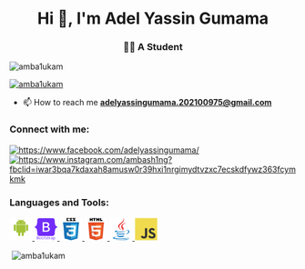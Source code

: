 <h1 align="center">Hi 👋, I'm Adel Yassin Gumama</h1>
<h3 align="center">🙍‍♂️ A Student</h3>

<p align="left"> <img src="https://komarev.com/ghpvc/?username=amba1ukam&label=Profile%20views&color=0e75b6&style=flat" alt="amba1ukam" /> </p>

<p align="left"> <a href="https://github.com/ryo-ma/github-profile-trophy"><img src="https://github-profile-trophy.vercel.app/?username=amba1ukam" alt="amba1ukam" /></a> </p>

- 📫 How to reach me **adelyassingumama.202100975@gmail.com**

<h3 align="left">Connect with me:</h3>
<p align="left">
<a href="https://fb.com/https://www.facebook.com/adelyassingumama/" target="blank"><img align="center" src="https://raw.githubusercontent.com/rahuldkjain/github-profile-readme-generator/master/src/images/icons/Social/facebook.svg" alt="https://www.facebook.com/adelyassingumama/" height="30" width="40" /></a>
<a href="https://instagram.com/https://www.instagram.com/ambash1ng?fbclid=iwar3bqa7kdaxah8amusw0r39hxi1nrgimydtvzxc7ecskdfywz363fcymkmk" target="blank"><img align="center" src="https://raw.githubusercontent.com/rahuldkjain/github-profile-readme-generator/master/src/images/icons/Social/instagram.svg" alt="https://www.instagram.com/ambash1ng?fbclid=iwar3bqa7kdaxah8amusw0r39hxi1nrgimydtvzxc7ecskdfywz363fcymkmk" height="30" width="40" /></a>
</p>

<h3 align="left">Languages and Tools:</h3>
<p align="left"> <a href="https://developer.android.com" target="_blank" rel="noreferrer"> <img src="https://raw.githubusercontent.com/devicons/devicon/master/icons/android/android-original-wordmark.svg" alt="android" width="40" height="40"/> </a> <a href="https://getbootstrap.com" target="_blank" rel="noreferrer"> <img src="https://raw.githubusercontent.com/devicons/devicon/master/icons/bootstrap/bootstrap-plain-wordmark.svg" alt="bootstrap" width="40" height="40"/> </a> <a href="https://www.w3schools.com/css/" target="_blank" rel="noreferrer"> <img src="https://raw.githubusercontent.com/devicons/devicon/master/icons/css3/css3-original-wordmark.svg" alt="css3" width="40" height="40"/> </a> <a href="https://www.w3.org/html/" target="_blank" rel="noreferrer"> <img src="https://raw.githubusercontent.com/devicons/devicon/master/icons/html5/html5-original-wordmark.svg" alt="html5" width="40" height="40"/> </a> <a href="https://www.java.com" target="_blank" rel="noreferrer"> <img src="https://raw.githubusercontent.com/devicons/devicon/master/icons/java/java-original.svg" alt="java" width="40" height="40"/> </a> <a href="https://developer.mozilla.org/en-US/docs/Web/JavaScript" target="_blank" rel="noreferrer"> <img src="https://raw.githubusercontent.com/devicons/devicon/master/icons/javascript/javascript-original.svg" alt="javascript" width="40" height="40"/> </a> </p>

<p>&nbsp;<img align="center" src="https://github-readme-stats.vercel.app/api?username=amba1ukam&show_icons=true&locale=en" alt="amba1ukam" /></p>
